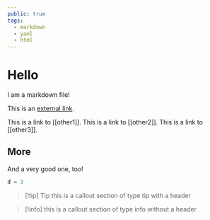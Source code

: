 ```yaml
---
public: true
tags:
  - markdown
  - yaml
  - html
---
```


# Hello

I am a markdown file!

This is an [external link](https://www.google.com).

This is a link to [[other1]].
This is a link to [[other2]].
This is a link to [[other3]].

## More

And a very good one, too!

```elixir
d = 3
```

> [!tip] Tip
> this is a callout section of type tip with a header

> [!info] this is a callout section of type info without a header

